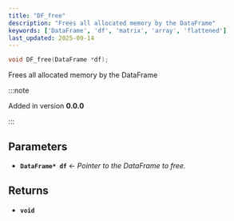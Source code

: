 ```yaml
---
title: "DF_free"
description: "Frees all allocated memory by the DataFrame"
keywords: ['DataFrame', 'df', 'matrix', 'array', 'flattened']
last_updated: 2025-09-14
---
```


```c
void DF_free(DataFrame *df);
```

Frees all allocated memory by the DataFrame

:::note

Added in version **0.0.0**

:::

## Parameters

- **`DataFrame* df`** ← _Pointer to the DataFrame to free._

## Returns

- **`void`** 

